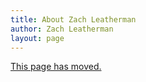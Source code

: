 ```yaml
---
title: About Zach Leatherman
author: Zach Leatherman
layout: page
---
```


[This page has moved.](/web/about/)
